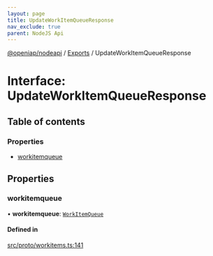 ```yaml
---
layout: page
title: UpdateWorkItemQueueResponse
nav_exclude: true
parent: NodeJS Api
---
```

[@openiap/nodeapi](../README.html) / [Exports](../modules.html) / UpdateWorkItemQueueResponse

# Interface: UpdateWorkItemQueueResponse

## Table of contents

### Properties

- [workitemqueue](UpdateWorkItemQueueResponse.html#workitemqueue)

## Properties

### workitemqueue

• **workitemqueue**: [`WorkItemQueue`](../modules.html#workitemqueue)

#### Defined in

[src/proto/workitems.ts:141](https://github.com/openiap/nodeapi/blob/a6b5438/src/proto/workitems.ts#L141)
